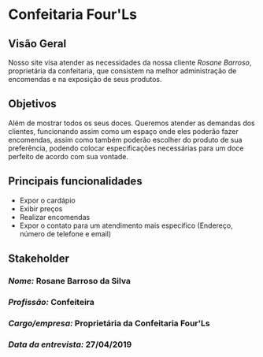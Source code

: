# Confeitaria Four'Ls

## Visão Geral

Nosso site visa atender as necessidades da nossa cliente *Rosane Barroso*, proprietária da confeitaria, que consistem na melhor administração de encomendas e na exposição de seus produtos. 

## Objetivos 

Além de mostrar todos os seus doces. Queremos atender as demandas dos clientes,
funcionando assim como um espaço onde eles poderão fazer encomendas, assim como
também poderão escolher do produto de sua preferência,
podendo colocar especificações necessárias para um doce perfeito de acordo com sua vontade.

##  Principais funcionalidades
 
+ Expor o cardápio 
+ Exibir preços
+ Realizar encomendas
+ Expor o contato para um atendimento mais especifico (Endereço, número de telefone e email)

## Stakeholder

### *Nome:* Rosane Barroso da Silva
### *Profissão:* Confeiteira 
### *Cargo/empresa:* Proprietária da Confeitaria Four'Ls
### *Data da entrevista:* 27/04/2019
